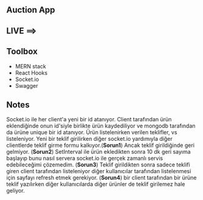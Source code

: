 ## Auction App

## LIVE ==> 

## Toolbox
 - MERN stack
 - React Hooks
 - Socket.io
 - Swagger

 ## Notes
 Socket.io ile her client'a yeni bir id atanıyor. Client tarafından ürün eklendiğinde onun id'siyle birlikte ürün kaydediliyor ve mongodb tarafından da ürüne unique bir id atanıyor. Ürün listelenirken verilen teklifler, vs listeleniyor. Yeni bir teklif girilirken diğer socket.io yardımıyla diğer clientlerde teklif girme formu kalkıyor.(**Sorun1**) Ancak teklif girildiğinde geri gelmiyor. (**Sorun2**) SetInterval ile ürün ekledikten sonra 10 dk geri sayıma başlayıp bunu nasıl servera socket.io ile gerçek zamanlı servis edebileceğimi çözemedim. (**Sorun3**) Teklif girildikten sonra sadece teklifi giren client tarafından listeleniyor diğer kullanıcılar tarafından listelenmesi için sayfayı refresh etmek gerekiyor. (**Sorun4**) bir client tarafından bir ürüne teklif yazılırken diğer kullanıcılarda diğer ürünler de teklif girilemez hale geliyor.